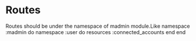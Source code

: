 # Routes
Routes should be under the namespace of madmin module.Like
namespace :madmin do
	namespace :user do
	  resources :connected_accounts
	end	
  end